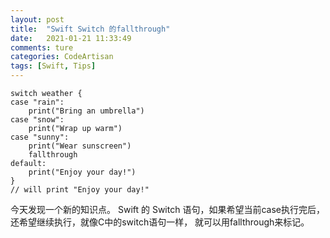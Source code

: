 ```yaml
---
layout: post  
title:  "Swift Switch 的fallthrough"  
date:   2021-01-21 11:33:49
comments: ture
categories: CodeArtisan  
tags: [Swift, Tips]  
---
```


```
switch weather {
case "rain":
    print("Bring an umbrella")
case "snow":
    print("Wrap up warm")
case "sunny":
    print("Wear sunscreen")
    fallthrough
default:
    print("Enjoy your day!")
}
// will print "Enjoy your day!"
```

今天发现一个新的知识点。 Swift 的 Switch 语句，如果希望当前case执行完后，还希望继续执行，就像C中的switch语句一样， 就可以用fallthrough来标记。
 